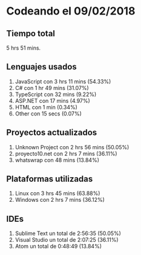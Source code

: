 # Codeando el 09/02/2018

## Tiempo total
5 hrs 51 mins.

## Lenguajes usados
1. JavaScript con 3 hrs 11 mins (54.33%)
1. C# con 1 hr 49 mins (31.07%)
1. TypeScript con 32 mins (9.22%)
1. ASP.NET con 17 mins (4.97%)
1. HTML con 1 min (0.34%)
1. Other con 15 secs (0.07%)

## Proyectos actualizados
1. Unknown Project con 2 hrs 56 mins (50.05%)
1. proyecto10.net con 2 hrs 7 mins (36.11%)
1. whatswrap con 48 mins (13.84%)

## Plataformas utilizadas
1. Linux con 3 hrs 45 mins (63.88%)
1. Windows con 2 hrs 7 mins (36.12%)

## IDEs
1. Sublime Text un total de 2:56:35 (50.05%)
1. Visual Studio un total de 2:07:25 (36.11%)
1. Atom un total de 0:48:49 (13.84%)
